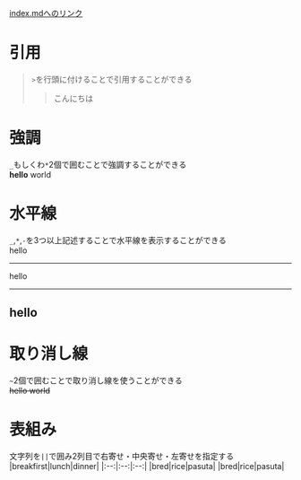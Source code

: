 [index.mdへのリンク](index.md)  
# 引用
> `>`を行頭に付けることで引用することができる
>> こんにちは  

# 強調
`_`もしくわ`*`2個で囲むことで強調することができる  
__hello__ world

# 水平線
`_`,`*`,`-`を3つ以上記述することで水平線を表示することができる  
hello  
___  
hello  
***  
hello 
---  

# 取り消し線
`~`2個で囲むことで取り消し線を使うことができる  
~~hello world~~  

# 表組み
文字列を`||`で囲み2列目で右寄せ・中央寄せ・左寄せを指定する
|breakfirst|lunch|dinner|
|:--:|:--:|:--:|
|bred|rice|pasuta|
|bred|rice|pasuta|
